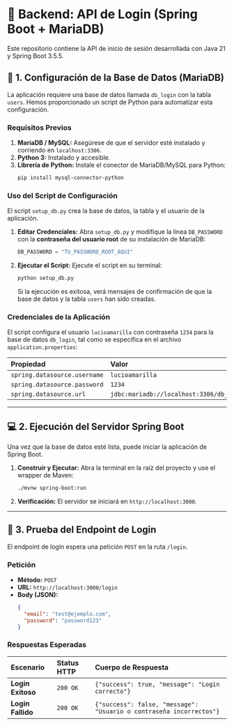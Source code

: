# 🚀 Backend: API de Login (Spring Boot + MariaDB)

Este repositorio contiene la API de inicio de sesión desarrollada con Java 21 y Spring Boot 3.5.5.

## 💾 1. Configuración de la Base de Datos (MariaDB)

La aplicación requiere una base de datos llamada `db_login` con la tabla `users`. Hemos proporcionado un script de Python para automatizar esta configuración.

### Requisitos Previos

1.  **MariaDB / MySQL:** Asegúrese de que el servidor esté instalado y corriendo en `localhost:3306`.
2.  **Python 3:** Instalado y accesible.
3.  **Librería de Python:** Instale el conector de MariaDB/MySQL para Python:
    ```bash
    pip install mysql-connector-python
    ```

### Uso del Script de Configuración

El script `setup_db.py` crea la base de datos, la tabla y el usuario de la aplicación.

1.  **Editar Credenciales:**
    Abra `setup_db.py` y modifique la línea `DB_PASSWORD` con la **contraseña del usuario root** de su instalación de MariaDB:
    ```python
    DB_PASSWORD = "TU_PASSWORD_ROOT_AQUI" 
    ```

2.  **Ejecutar el Script:**
    Ejecute el script en su terminal:
    ```bash
    python setup_db.py
    ```
    Si la ejecución es exitosa, verá mensajes de confirmación de que la base de datos y la tabla `users` han sido creadas.

### Credenciales de la Aplicación

El script configura el usuario `lucioamarilla` con contraseña `1234` para la base de datos `db_login`, tal como se especifica en el archivo `application.properties`:

| Propiedad | Valor |
| :--- | :--- |
| `spring.datasource.username` | `lucioamarilla` |
| `spring.datasource.password` | `1234` |
| `spring.datasource.url` | `jdbc:mariadb://localhost:3306/db_login` |

---

## 💻 2. Ejecución del Servidor Spring Boot

Una vez que la base de datos esté lista, puede iniciar la aplicación de Spring Boot.

1.  **Construir y Ejecutar:**
    Abra la terminal en la raíz del proyecto y use el wrapper de Maven:
    ```bash
    ./mvnw spring-boot:run
    ```
2.  **Verificación:**
    El servidor se iniciará en `http://localhost:3000`.

---

## 🎯 3. Prueba del Endpoint de Login

El endpoint de login espera una petición `POST` en la ruta `/login`.

### Petición

* **Método:** `POST`
* **URL:** `http://localhost:3000/login`
* **Body (JSON):**
    ```json
    {
      "email": "test@ejemplo.com", 
      "password": "password123" 
    }
    ```

### Respuestas Esperadas

| Escenario | Status HTTP | Cuerpo de Respuesta |
| :--- | :--- | :--- |
| **Login Exitoso** | `200 OK` | `{"success": true, "message": "Login correcto"}` |
| **Login Fallido** | `200 OK` | `{"success": false, "message": "Usuario o contraseña incorrectos"}` |
